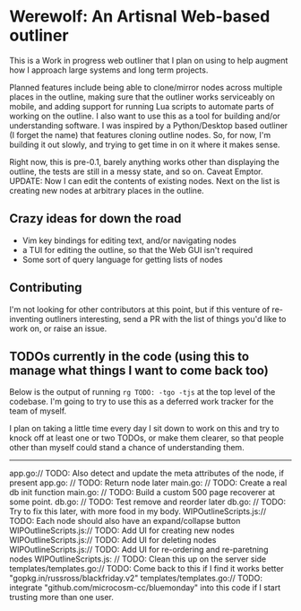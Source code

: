 # Werewolf: An Artisnal Web-based outliner

This is a Work in progress web outliner that I plan on using to help augment how I approach large systems and long term projects.

Planned features include being able to clone/mirror nodes across multiple places in the outline, making sure that the outliner works serviceably on mobile, and adding support for running Lua scripts to automate parts of working on the outline. 
I also want to use this as a tool for building and/or understanding software. I was inspired by a Python/Desktop based outliner (I forget the name) that features cloning outline nodes.  So, for now, I'm building it out slowly, and trying to get time in on it where it makes sense. 

Right now, this is pre-0.1, barely anything works other than displaying the outline, the tests are still in a messy state, and so on. Caveat Emptor. 
UPDATE: Now I can edit the contents of existing nodes. Next on the list is creating new nodes at arbitrary places in the outline.


## Crazy ideas for down the road

- Vim key bindings for editing text, and/or navigating nodes
- a TUI for editing the outline, so that the Web GUI isn't required
- Some sort of query language for getting lists of nodes

## Contributing

I'm not looking for other contributors at this point, but if this venture of re-inventing outliners interesting, send a PR with the list of things you'd like to work on, or raise an issue. 

## TODOs currently in the code (using this to manage what things I want to come back too)

Below is the output of running `rg TODO: -tgo -tjs` at the top level of the codebase. 
I'm going to try to use this as a deferred work tracker for the team of myself. 

I plan on taking a little time every day I sit down to work on this and try to knock off at least one or two TODOs, or make them clearer, so that people other than myself could stand a chance of understanding them.

-------

app.go:// TODO: Also detect and update the meta attributes of the node, if present
app.go:	// TODO: Return node later
main.go:	// TODO: Create a real db init function
main.go:		// TODO: Build a custom 500 page recoverer at some point.
db.go:	// TODO: Test remove and reorder later
db.go:		// TODO: Try to fix this later, with more food in my body.
WIPOutlineScripts.js:// TODO: Each node should also have an expand/collapse button
WIPOutlineScripts.js:// TODO: Add UI for creating new nodes
WIPOutlineScripts.js:// TODO: Add UI for deleting nodes
WIPOutlineScripts.js:// TODO: Add UI for re-ordering and re-paretning nodes
WIPOutlineScripts.js:            // TODO: Clean this up on the server side
templates/templates.go:// TODO: Come back to this if I find it works better "gopkg.in/russross/blackfriday.v2"
templates/templates.go:// TODO: integrate "github.com/microcosm-cc/bluemonday" into this code if I start trusting more than one user.
